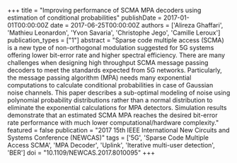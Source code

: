 +++
title = "Improving performance of SCMA MPA decoders using estimation of conditional probabilities"
publishDate = 2017-01-01T00:00:00Z
date = 2017-06-25T00:00:00Z
authors = ['Alireza Ghaffari', 'Mathieu Leonardon', 'Yvon Savaria', 'Christophe Jego', 'Camille Leroux']
publication_types = ["1"]
abstract = "Sparse code multiple access (SCMA) is a new type of non-orthogonal modulation suggested for 5G systems offering lower bit-error rate and higher spectral efficiency. There are many challenges when designing high throughput SCMA message passing decoders to meet the standards expected from 5G networks. Particularly, the message passing algorithm (MPA) needs many exponential computations to calculate conditional probabilities in case of Gaussian noise channels. This paper describes a sub-optimal modeling of noise using polynomial probability distributions rather than a normal distribution to eliminate the exponential calculations for MPA detectors. Simulation results demonstrate that an estimated SCMA MPA reaches the desired bit-error rate performance with much lower computational/hardware complexity."
featured = false
publication = "2017 15th IEEE International New Circuits and Systems Conference (NEWCAS)"
tags = ['5G', 'Sparse Code Multiple Access SCMA', 'MPA Decoder', 'Uplink', 'Iterative multi-user detection', 'BER']
doi = "10.1109/NEWCAS.2017.8010095"
+++
